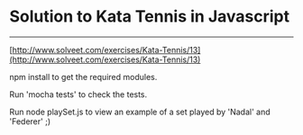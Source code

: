 Solution to Kata Tennis in Javascript
=====
----
[http://www.solveet.com/exercises/Kata-Tennis/13](http://www.solveet.com/exercises/Kata-Tennis/13)

npm install to get the required modules.

Run 'mocha tests' to check the tests.

Run node playSet.js to view an example of a set played by 'Nadal' and 'Federer' ;)
